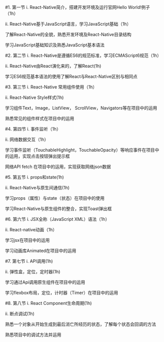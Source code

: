 #1. 第一节
i. React-Native简介，搭建开发环境及运行官网Hello World!例子（1h）

ii. React-Native基于JavaScript语言，学习JavaScript基础（1h）

了解React-Native的全貌，熟悉开发环境及React-Native目录结构

学习JavaScript基础知识及熟悉JavaScript基本语法

 

#2. 第二节
i. React-Native是遵循ES6的规范标准，学习ECMAScript6规范（1h）

ii. React-Native由React演化来的，了解React(1h)

 学习ES6规范基本语法的使用了解React与React-Native区别与相同点

 

 

#3. 第三节
i. React-Native 常用组件使用（1h）

ii. React-Native Style样式(1h)

 学习组件Text，Image，ListView， ScrollView，Navigators等在项目中的运用

熟悉常见的组件样式在项目中的运用

 

 

#4. 第四节
i. 事件监听（1h）

ii. 网络数据交互（1h）

学习事件监听（TouchableHighlight，TouchableOpacity）等响应事件在项目中的运用，实现点击按钮弹出提示框

网络API fetch 在项目中的运用，实现获取网络json数据

 

 

#5. 第五节
i. props和state(1h)

ii. React-Native与原生间通信(1h)

学习props（属性）与state（状态）在项目中的使用

学习React-Native与原生组件的整合，实现Toast弹出框

 

 

#6. 第六节
i. JSX全称（JavaScript XML）语法（1h）

ii. React-native动画（1h）

学习jsx在项目中的运用

学习动画库Animated在项目中的运用

 

 

#7. 第七节
i. API调用(1h)

ii. 弹性盒，定位，定时器(1h)

学习通过Api调用原生组件在项目中的运用

学习flexbox布局，定位，计时器（Timer）在项目中的运用

 

 

#8. 第八节
i. React Component生命周期(1h)

ii. 断点调试(1h)

熟悉一个对象从开始生成到最后消亡所经历的状态，了解每个状态会回调的方法

熟悉项目中的调试方法并运用
